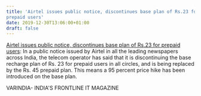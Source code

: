 ```yaml
---
title: 'Airtel issues public notice, discontinues base plan of Rs.23 for
prepaid users'
date: 2019-12-30T13:06:00+01:00
draft: false
---
```


[Airtel issues public notice, discontinues base plan of Rs.23 for prepaid users](https://varindia.com/news/airtel-issues-public-notice-discontinues-base-plan-of-rs23-for-prepaid-users#.XgnoN-1e1Eg.blogger): In a public notice issued by Airtel in all the leading newspapers across India, the telecom operator has said that it is discontinuing the base recharge plan of Rs. 23 for prepaid users in all circles, and is being replaced by the Rs. 45 prepaid plan. This means a 95 percent price hike has been introduced on the base plan.  
  
VARINDIA- INDIA'S FRONTLINE IT MAGAZINE